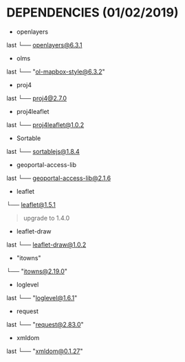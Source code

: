 # DEPENDENCIES (01/02/2019)

* openlayers

last
└── openlayers@6.3.1

* olms

last
└── "ol-mapbox-style@6.3.2"

* proj4

last
└── proj4@2.7.0

* proj4leaflet

last
└── proj4leaflet@1.0.2

* Sortable

last
└── sortablejs@1.8.4

* geoportal-access-lib

last
└── geoportal-access-lib@2.1.6

* leaflet

└── leaflet@1.5.1

> upgrade to 1.4.0

* leaflet-draw

last
└── leaflet-draw@1.0.2

* "itowns"

└── "itowns@2.19.0"

* loglevel

last
└── "loglevel@1.6.1"

* request

last
└── "request@2.83.0"

* xmldom

last
└── "xmldom@0.1.27"
